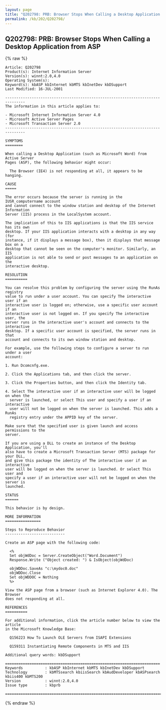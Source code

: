 ```yaml
---
layout: page
title: "Q202798: PRB: Browser Stops When Calling a Desktop Application from ASP"
permalink: /kb/202/Q202798/
---
```


## Q202798: PRB: Browser Stops When Calling a Desktop Application from ASP

{% raw %}

	Article: Q202798
	Product(s): Internet Information Server
	Version(s): winnt:2.0,4.0
	Operating System(s): 
	Keyword(s): kbASP kbInternet kbMTS kbInetDev kbDSupport
	Last Modified: 16-JUL-2001
	
	-------------------------------------------------------------------------------
	The information in this article applies to:
	
	- Microsoft Internet Information Server 4.0 
	- Microsoft Active Server Pages 
	- Microsoft Transaction Server 2.0 
	-------------------------------------------------------------------------------
	
	SYMPTOMS
	========
	
	When calling a Desktop Application (such as Microsoft Word) from Active Server
	Pages (ASP), the following behavior might occur:
	
	  The Browser (IE4) is not responding at all, it appears to be hanging.
	
	CAUSE
	=====
	
	The error occurs because the server is running in the IUSR_computername account
	and cannot connect to the window station and desktop of the Internet Information
	Server (IIS) process in the LocalSystem account.
	
	The implication of this to IIS applications is that the IIS service has its own
	desktop. If your IIS application interacts with a desktop in any way (for
	instance, if it displays a message box), then it displays that message box on a
	desktop that cannot be seen on the computer's monitor. Similarly, an IIS
	application is not able to send or post messages to an application on the
	interactive desktop.
	
	RESOLUTION
	==========
	
	You can resolve this problem by configuring the server using the RunAs registry
	value to run under a user account. You can specify The interactive user if an
	interactive user is logged on; otherwise, use a specific user account if an
	interactive user is not logged on. If you specify The interactive user, the
	server runs in the interactive user's account and connects to the interactive
	desktop. If a specific user account is specified, the server runs in that
	account and connects to its own window station and desktop.
	
	For example, use the following steps to configure a server to run under a user
	account:
	
	1. Run Dcomcnfg.exe.
	
	2. Click the Applications tab, and then click the server.
	
	3. Click the Properties button, and then click the Identity tab.
	
	4. Select The interactive user if an interactive user will be logged on when the
	  server is launched, or select This user and specify a user if an interactive
	  user will not be logged on when the server is launched. This adds a RunAs
	  registry entry under the APPID key of the server.
	
	Make sure that the specified user is given launch and access permissions to the
	server.
	
	If you are using a DLL to create an instance of the Desktop Application, you'll
	also have to create a Microsoft Transaction Server (MTS) package for your DLL,
	and give this package the identity of The interactive user if an interactive
	user will be logged on when the server is launched. Or select This user and
	specify a user if an interactive user will not be logged on when the server is
	launched.
	
	STATUS
	======
	
	This behavior is by design.
	
	MORE INFORMATION
	================
	
	Steps to Reproduce Behavior
	---------------------------
	
	Create an ASP page with the following code:
	
	  <%
	  Set objWdDoc = Server.CreateObject("Word.Document")
	  Response.Write ("Object created: ") & IsObject(objWdDoc)
	
	  objWDDoc.SaveAs "c:\mydoc0.doc"
	  objWDDoc.Close
	  Set objWDDOC = Nothing
	  %>
	
	View the ASP page from a browser (such as Internet Explorer 4.0). The Browser
	does not responding at all.
	
	REFERENCES
	==========
	
	For additional information, click the article number below to view the article
	in the Microsoft Knowledge Base:
	
	  Q156223 How To Launch OLE Servers from ISAPI Extensions
	
	  Q159311 Instantiating Remote Components in MTS and IIS
	
	Additional query words: kbDSupport
	
	======================================================================
	Keywords          : kbASP kbInternet kbMTS kbInetDev kbDSupport 
	Technology        : kbMTSsearch kbiisSearch kbAudDeveloper kbASPsearch kbiis400 kbMTS200
	Version           : winnt:2.0,4.0
	Issue type        : kbprb
	
	=============================================================================
	

{% endraw %}
